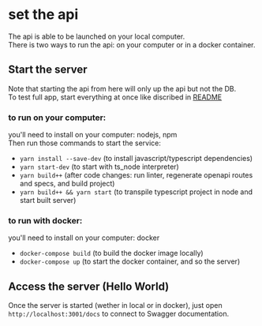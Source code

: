 # set the api

The api is able to be launched on your local computer.<br />
There is two ways to run the api: on your computer or in a docker container.

## Start the server

Note that starting the api from here will only up the api but not the DB.<br />
To test full app, start everything at once like discribed in [README](../README.md)

### to run on your computer:
you'll need to install on your computer: nodejs, npm<br />
Then run those commands to start the service:
* `yarn install --save-dev` (to install javascript/typescript dependencies)
* `yarn start-dev` (to start with ts_node interpreter)
* `yarn build++` (after code changes: run linter, regenerate openapi routes and specs, and build project)
* `yarn build++ && yarn start` (to transpile typescript project in node and start built server)

### to run with docker:
you'll need to install on your computer: docker
* `docker-compose build` (to build the docker image locally)
* `docker-compose up` (to start the docker container, and so the server)

## Access the server (Hello World)

Once the server is started (wether in local or in docker), just open `http://localhost:3001/docs` to connect to Swagger documentation.
